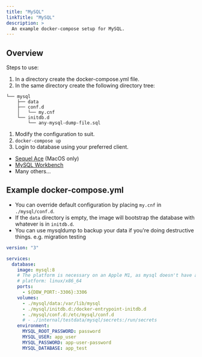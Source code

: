 ```yaml
---
title: "MySQL"
linkTitle: "MySQL"
description: >
  An example docker-compose setup for MySQL.
---
```

<!-- date: 2023-03-17T00:12:00-05:00 -->

## Overview

Steps to use:

1.  In a directory create the docker-compose.yml file.
1.  In the same directory create the following directory tree:
```
└── mysql
    ├── data
    ├── conf.d
    │   └── my.cnf
    └── initdb.d
        └── any-mysql-dump-file.sql
```
1.  Modify the configuration to suit.
1.  `docker-compose up`
1.  Login to database using your preferred client.
  - [Sequel Ace](https://apps.apple.com/us/app/sequel-ace/id1518036000) (MacOS only)
  - [MySQL Workbench](https://www.mysql.com/products/workbench/)
  - Many others...

## Example docker-compose.yml

- You can override default configuration by placing `my.cnf` in `./mysql/conf.d`.
- If the `data` directory is empty, the image will bootstrap the database with
  whatever is in `initdb.d`.
- You can use mysqldump to backup your data if you're doing destructive things.
  e.g. migration testing

```yaml
version: "3"

services:
  database:
    image: mysql:8
    # The platform is necessary on an Apple M1, as mysql doesn't have an ARM image
    # platform: linux/x86_64
    ports:
      - ${DBW_PORT:-3306}:3306
    volumes:
      - ./mysql/data:/var/lib/mysql
      - ./mysql/initdb.d:/docker-entrypoint-initdb.d
      - ./mysql/conf.d:/etc/mysql/conf.d
      # - ./internal/testdata/mysql/secrets:/run/secrets
    environment:
      MYSQL_ROOT_PASSWORD: password
      MYSQL_USER: app_user
      MYSQL_PASSWORD: app-user-password
      MYSQL_DATABASE: app_test
```

<!-- ## References -->

<!-- Format for online resources: -->
<!-- Author Last Name, First Name. “Title of Work.” Title of Site, Sponsor or -->
<!-- Publisher (include only if different from website title or author), Date of -->
<!-- Publication or Update Date, URL. Accessed Date (only if no date of publication -->
<!-- or update date). -->


